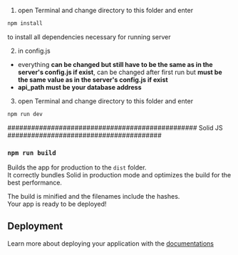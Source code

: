 1. open Terminal and change directory to this folder and enter
```bash
npm install
```
to install all dependencies necessary for running server
 
2. in config.js
 - everything <b>can be changed but still have to be the same as in the server's config.js if exist</b>, can be changed after first run but <b>must be the same value as in the server's config.js if exist</b>
 - <b>api_path must be your database address</b>

3. open Terminal and change directory to this folder and enter
```bash
npm run dev
```

################################################ Solid JS #######################################

### `npm run build`

Builds the app for production to the `dist` folder.<br>
It correctly bundles Solid in production mode and optimizes the build for the best performance.

The build is minified and the filenames include the hashes.<br>
Your app is ready to be deployed!

## Deployment

Learn more about deploying your application with the [documentations](https://vitejs.dev/guide/static-deploy.html)
